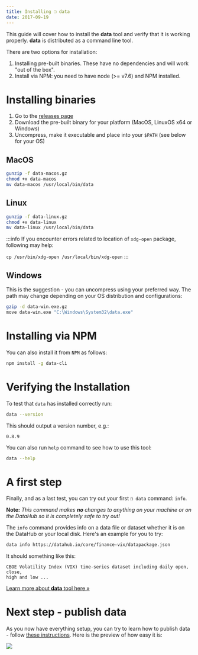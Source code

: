 ```yaml
---
title: Installing ❒ data
date: 2017-09-19
---
```


This guide will cover how to install the **data** tool and verify that it is working properly. **data** is distributed as a command line tool.

There are two options for installation:

1. Installing pre-built binaries. These have no dependencies and will work "out of the box".
2. Install via NPM: you need to have node (>= v7.6) and NPM installed.

# Installing binaries

1. Go to the [releases page](/download)
2. Download the pre-built binary for your platform (MacOS, LinuxOS x64 or Windows)
3. Uncompress, make it executable and place into your `$PATH` (see below for your OS)

## MacOS

```bash
gunzip -f data-macos.gz
chmod +x data-macos
mv data-macos /usr/local/bin/data
```

## Linux

```bash
gunzip -f data-linux.gz
chmod +x data-linux
mv data-linux /usr/local/bin/data
```

:::info
If you encounter errors related to location of `xdg-open` package, following may help:

`cp /usr/bin/xdg-open /usr/local/bin/xdg-open`
:::

## Windows

This is the suggestion - you can uncompress using your preferred way. The path may change depending on your OS distribution and configurations:

```bash
gzip -d data-win.exe.gz
move data-win.exe "C:\Windows\System32\data.exe"
```

# Installing via NPM

You can also install it from `NPM` as follows:

```bash
npm install -g data-cli
```


# Verifying the Installation

To test that `data` has installed correctly run:

```bash
data --version
```

This should output a version number, e.g.:

```cli-output
0.8.9
```

You can also run `help` command to see how to use this tool:

```bash
data --help
```

# A first step

Finally, and as a last test, you can try out your first `❒ data` command: `info`.

**Note:** *This command makes **no** changes to anything on your machine or on the DataHub so it is completely safe to try out!*

The `info` command provides info on a data file or dataset whether it is on the DataHub or your local disk. Here's an example for you to try:

```bash
data info https://datahub.io/core/finance-vix/datapackage.json
```

It should something like this:

```cli-output
CBOE Volatility Index (VIX) time-series dataset including daily open, close,
high and low ...
```

[Learn more about **data** tool here &raquo;][more]

[more]: /docs/features/data-cli

# Next step - publish data

As you now have everything setup, you can try to learn how to publish data - follow [these instructions](https://datahub.io/docs/getting-started/publishing-data). Here is the preview of how easy it is:

![](https://raw.githubusercontent.com/datahq/datahub-content/master/assets/img/push.gif)


